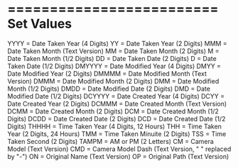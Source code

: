 =========================
       Set Values        
=========================

YYYY = Date Taken Year (4 Digits)
YY = Date Taken Year (2 Digits)
MMM = Date Taken Month (Text Version)
MM = Date Taken Month (2 Digits)
M = Date Taken Month (1/2 Digits)
DD = Date Taken Date (2 Digits)
D = Date Taken Date (1/2 Digits)
DMYYYY = Date Modified Year (4 Digits)
DMYY = Date Modified Year (2 Digits)
DMMMM = Date Modified Month (Text Version)
DMMM = Date Modified Month (2 Digits)
DMM = Date Modified Month (1/2 Digits)
DMDD = Date Modified Date (2 Digits)
DMD = Date Modified Date (1/2 Digits)
DCYYYY = Date Created Year (4 Digits)
DCYY = Date Created Year (2 Digits)
DCMMM = Date Created Month (Text Version)
DCMM = Date Created Month (2 Digits)
DCM = Date Created Month (1/2 Digits)
DCDD = Date Created Date (2 Digits)
DCD = Date Created Date (1/2 Digits)
THHHH = Time Taken Year (4 Digits, 12 Hours)
THH = Time Taken Year (2 Digits, 24 Hours)
TMM = Time Taken Minuite (2 Digits)
TSS = Time Taken Second (2 Digits)
TAMPM = AM or PM (2 Letters)
CM = Camera Model (Text Version)
CMD = Camera Model Dash (Text Version, " " replaced by "-")
ON = Original Name (Text Version)
OP = Original Path (Text Version)
